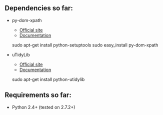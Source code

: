 Dependencies so far:
--------------------

* py-dom-xpath
    * [Official site](http://code.google.com/p/py-dom-xpath/ "py-dom-xpath official site")
    * [Documentation](http://py-dom-xpath.googlecode.com/svn/trunk/doc/index.html "py-dom-xpath documentation")

    sudo apt-get install python-setuptools
    sudo easy_install py-dom-xpath

* uTidyLib
    * [Official site](http://utidylib.berlios.de/ "uTidy official site")
    * [Documentation](http://utidylib.berlios.de/apidoc0.2/index.html "uTidy documentation")

    sudo apt-get install python-utidylib

Requirements so far:
--------------------

* Python 2.4+ (tested on 2.7.2+)
